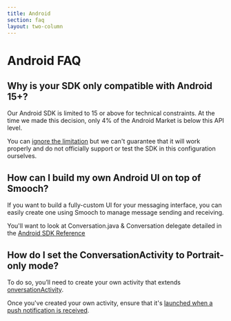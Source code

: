 ```yaml
---
title: Android
section: faq
layout: two-column
---
```


# Android FAQ

## Why is your SDK only compatible with Android 15+?

Our Android SDK is limited to 15 or above for technical constraints. At the time we made this decision, only 4% of the Android Market is below this API level.

You can [ignore the limitation](http://stackoverflow.com/a/27336683/5534839) but we can't guarantee that it will work properly and do not officially support or test the SDK in this configuration ourselves.

## How can I build my own Android UI on top of Smooch?

If you want to build a fully-custom UI for your messaging interface, you can easily create one using Smooch to manage message sending and receiving.

You'll want to look at Conversation.java & Conversation delegate detailed in the [Android SDK Reference](http://docs.smooch.io/api/android/)

## How do I set the ConversationActivity to Portrait-only mode?

To do so, you’ll need to create your own activity that extends [onversationActivity](http://docs.smooch.io/api/android/).

Once you've created your own activity, ensure that it's [launched when a push notification is received](/docs/native-android-sdk/#notification-action-intent-override).
